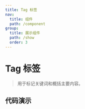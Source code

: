 ```yaml
---
title: Tag 标签
nav:
  title: 组件
  path: /component
group:
  title: 展示组件
  path: /show
  order: 3
---
```


# Tag 标签

> 用于标记关键词和概括主要内容。

## 代码演示

<code src="./__fixtures__/basic.tsx"></code>

<API src="./tag.tsx"></API>
